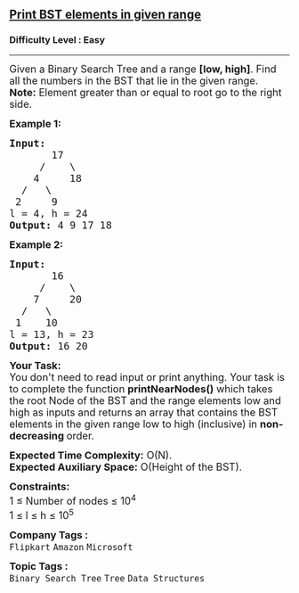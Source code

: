 <h2><a href="https://practice.geeksforgeeks.org/problems/print-bst-elements-in-given-range/1?page=3&status[]=unsolved&category[]=Tree&sortBy=submissions">Print BST elements in given range</a></h2><h3>Difficulty Level : Easy</h3><hr><div class="problems_problem_content__Xm_eO"><p><span style="font-size:18px">Given a Binary Search Tree<strong>&nbsp;</strong>and a range <strong>[low, high]</strong>. Find all&nbsp;the numbers&nbsp;in the BST that lie in the given range.<br>
<strong>Note:</strong> Element greater than or equal to root go to the right side.</span></p>

<p><span style="font-size:18px"><strong>Example 1:</strong></span></p>

<pre><span style="font-size:18px"><strong>Input:
</strong>&nbsp; &nbsp; &nbsp; &nbsp;17
 &nbsp; &nbsp; /&nbsp; &nbsp; \
 &nbsp; &nbsp;4&nbsp; &nbsp; &nbsp;18
 &nbsp;/&nbsp; &nbsp;\
 2&nbsp; &nbsp; &nbsp;9&nbsp;
l = 4, h = 24
<strong>Output: </strong>4 9 17 18&nbsp;</span>
</pre>

<p><span style="font-size:18px"><strong>Example 2:</strong></span></p>

<pre><span style="font-size:18px"><strong>Input:
</strong>&nbsp; &nbsp; &nbsp; &nbsp;16
 &nbsp; &nbsp; /&nbsp; &nbsp; \
 &nbsp; &nbsp;7&nbsp; &nbsp; &nbsp;20
 &nbsp;/&nbsp; &nbsp;\
 1&nbsp; &nbsp;&nbsp;10
l = 13, h = 23
<strong>Output: </strong>16 20<strong>&nbsp;
</strong></span></pre>

<p><span style="font-size:18px"><strong>Your Task:</strong><br>
You don't need to read input or print anything. Your task is to complete the function&nbsp;<strong>printNearNodes()</strong>&nbsp;which takes the root Node of the BST and the range elements low and high as inputs and returns an array that contains the BST elements in the given range low to high (inclusive) in <strong>non-decreasing&nbsp;</strong>order.</span></p>

<p><span style="font-size:18px"><strong>Expected Time Complexity:</strong>&nbsp;O(N).<br>
<strong>Expected Auxiliary Space:</strong>&nbsp;O(Height of the BST).</span></p>

<p><span style="font-size:18px"><strong>Constraints:</strong><br>
1 ≤ Number of nodes ≤ 10<sup>4</sup><br>
1 ≤ l ≤ h ≤ 10<sup>5</sup></span></p>
</div><p><span style=font-size:18px><strong>Company Tags : </strong><br><code>Flipkart</code>&nbsp;<code>Amazon</code>&nbsp;<code>Microsoft</code>&nbsp;<br><p><span style=font-size:18px><strong>Topic Tags : </strong><br><code>Binary Search Tree</code>&nbsp;<code>Tree</code>&nbsp;<code>Data Structures</code>&nbsp;
